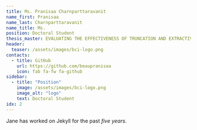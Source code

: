 ```yaml
---
title: Ms. Pranisaa Charnparttaravanit
name_first: Pranisaa
name_last: Charnparttaravanit
name_title: Ms.
position: Doctoral Student
thesis_master: EVALUATING THE EFFECTIVENESS OF TRUNCATION AND EXTRACTIVE APPROACHES IN TEXT SUMMARIZATION
header:
  teaser: /assets/images/bci-logo.png
contacts:
  - title: GitHub
    url: https://github.com/beaupranisaa
    icon: fab fa-fw fa-github
sidebar:
  - title: "Position"
    image: /assets/images/bci-logo.png
    image_alt: "logo"
    text: Doctoral Student
idx: 2
---
```

Jane has worked on Jekyll for the past *five years*.